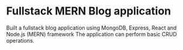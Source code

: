 # Fullstack MERN Blog application
Built a fullstack blog application using MongoDB, Express, React and Node.js (MERN) framework
The application can perform basic CRUD operations.  
